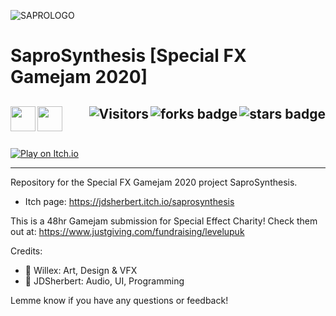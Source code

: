 ![SAPROLOGO](https://user-images.githubusercontent.com/43964243/235800103-b6ae8153-874d-4e8b-9509-4b405cee72c4.png)

# SaproSynthesis [Special FX Gamejam 2020]

<!-- Header Start -->
  <a href = "https://docs.unity.com/"><img align="left" height="40" img width="40" src="https://cdn.simpleicons.org/unity/white"></a> 
  <a href = "https://learn.microsoft.com/en-us/dotnet/csharp"><img align="left" height="40" img width="40" src="https://cdn.simpleicons.org/csharp"></a>
  <img align="right" alt="stars badge"  src="https://img.shields.io/github/stars/jdsherbert/unrealengine-filestructureexample"/>
  <img align="right" alt="forks badge"  src="https://img.shields.io/github/forks/jdsherbert/unrealengine-filestructureexample?label=Fork"/>
  <img align="right" alt="Visitors"     src="https://visitor-badge.glitch.me/badge?page_id=github.com/jdsherbert/unrealengine-filestructureexample"/>
  <br></br>
  -----------------------------------------------------------------------
  
  <a href="https://jdsherbert.itch.io/saprosynthesis"> 
  <img align="top" alt="Play on Itch.io"  src="https://img.shields.io/badge/Play%20on%20Itch.io-FF0B34.svg?style=for-the-badge&logo=Itch.io&logoColor=white&color=black&labelColor=FF0B34"> </a>
  
  
  -----------------------------------------------------------------------
Repository for the Special FX Gamejam 2020 project SaproSynthesis.

 - Itch page: https://jdsherbert.itch.io/saprosynthesis
 
This is a 48hr Gamejam submission for Special Effect Charity! 
Check them out at: https://www.justgiving.com/fundraising/levelupuk

Credits:
 - 🎨 Willex: Art, Design & VFX
 - 💠 JDSherbert: Audio, UI, Programming

Lemme know if you have any questions or feedback!
